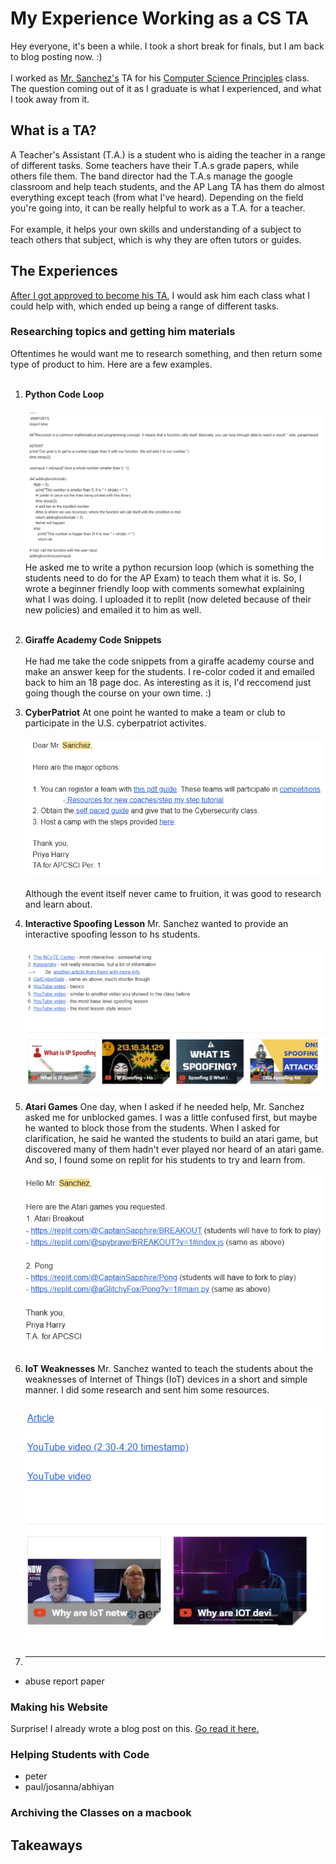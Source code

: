 # My Experience Working as a CS TA
Hey everyone, it's been a while. I took a short break for finals, but I am back to blog posting now. :) <br><br>
I worked as [Mr. Sanchez's](https://sites.google.com/opusd.us/mr-sanchez/home) TA for his [Computer Science Principles](https://apstudents.collegeboard.org/courses/ap-computer-science-principles) class. 
The question coming out of it as I graduate is what I experienced, and what I took away from it.

## What is a TA?
A Teacher's Assistant (T.A.) is a student who is aiding the teacher in a range of different tasks. Some teachers have their T.A.s grade papers, while others file them.
The band director had the T.A.s manage the google classroom and help teach students, and the AP Lang TA has them do almost everything except teach (from what I've heard). 
Depending on the field you're going into, it can be really helpful to work as a T.A. for a teacher. <br><br>
For example, it helps your own skills and understanding of a subject to teach others that subject, which is why they are often tutors or guides. 

## The Experiences
[After I got approved to become his TA](https://captainsapphire.github.io/PH-s-Blog/blog/2024/08/08/Becoming-TA.html), I would ask him each class what I could help with, which ended up being a range of different tasks. 
### Researching topics and getting him materials
Oftentimes he would want me to research something, and then return some type of product to him. Here are a few examples. <br><br>
1. **Python Code Loop** <br><br>
!["Code I wrote"](https://github.com/CaptainSapphire/PH-s-Blog/blob/main/assets/May%202025/Screenshot%202025-05-16%20142146.png?raw=true)
He asked me to write a python recursion loop (which is something the students need to do for the AP Exam) to teach them what it is. So, I wrote a beginner friendly loop with comments somewhat explaining what I was doing. I uploaded it to replit (now deleted because of their new policies) and emailed it to him as well. <br><Br>

2. **Giraffe Academy Code Snippets** <br><br>
He had me take the code snippets from a giraffe academy course and make an answer keep for the students. I re-color coded it and emailed back to him an 18 page doc. As interesting as it is, I'd reccomend just going though the course on your own time. :)

3. **CyberPatriot**
At one point he wanted to make a team or club to participate in the U.S. cyberpatriot activites. <br><br>
!["CyberPatriot"](https://github.com/CaptainSapphire/PH-s-Blog/blob/main/assets/May%202025/Screenshot%202025-05-19%20114751.png?raw=true)<br><br>
Although the event itself never came to fruition, it was good to research and learn about. 

4. **Interactive Spoofing Lesson**
Mr. Sanchez wanted to provide an interactive spoofing lesson to hs students. <br><br>
!["Spoofing Lesson"](https://github.com/CaptainSapphire/PH-s-Blog/blob/main/assets/May%202025/Screenshot%202025-05-19%20115201.png?raw=true)

5. **Atari Games**
One day, when I asked if he needed help, Mr. Sanchez asked me for unblocked games. I was a little confused first, but maybe he wanted to block those from the students. When I asked for clarification, he said he
wanted the students to build an atari game, but discovered many of them hadn't ever played nor heard of an atari game. And so, I found some on replit for his students to try and learn from. <br><br>
!["Atari Games"](https://github.com/CaptainSapphire/PH-s-Blog/blob/main/assets/May%202025/Screenshot%202025-05-19%20115416.png?raw=true)

6. **IoT Weaknesses**
Mr. Sanchez wanted to teach the students about the weaknesses of Internet of Things (IoT) devices in a short and simple manner. I did some research and sent him some resources. <br><br>
!["IoT Weaknesses"](https://github.com/CaptainSapphire/PH-s-Blog/blob/main/assets/May%202025/Screenshot%202025-05-19%20115731.png?raw=true)

7. ****

- abuse report paper

### Making his Website
Surprise! I already wrote a blog post on this. [Go read it here.](https://captainsapphire.github.io/PH-s-Blog/blog/2024/08/14/Second-TA-assignment.html)

### Helping Students with Code
- peter
- paul/josanna/abhiyan

### Archiving the Classes on a macbook

## Takeaways
